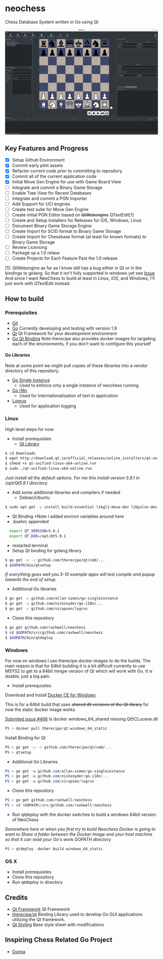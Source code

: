 # neochess

Chess Database System written in Go using Qt

![Early Prototype](/screenshots/EarlyProtoType.png?raw=true "Early Prototype")

## Key Features and Progress

- [x] Setup Github Environment
- [x] Commit early pilot assets
- [x] Refactor current code prior to committing to repository
- [x] Commit all of the current application code
- [x] Initial Move Gen Engine for use with Game Board View
- [ ] Integrate and commit a Binary Game Storage
- [ ] Enable Tree View for Recent Databases
- [ ] Integrate and commit a PGN Importer
- [ ] Add Support for UCI engines
- [ ] Create test suite for Move Gen Engine
- [ ] Create initial PGN Editor based on ~~QtWebengine~~ QTextEdit[1]
- [ ] Create and Setup Installers for Releases for iOS, Windows, Linux
- [ ] Document Binary Game Storage Engine
- [ ] Create Import for SCID format to Binary Game Storage
- [ ] Create Import for Chessbase format (at least for known formats) to Binary Game Storage
- [ ] Review Licensing
- [ ] Package up a 1.0 relase
- [ ] Create Projects for Each Feature Past the 1.0 release

[1]: QtWebengine as far as I know still has a bug either in Qt or in the bindings to golang.
So that it isn't fully supported in windows yet see [Issue](https://github.com/therecipe/qt/issues/217#issuecomment-280940272) 
And since I want NeoChess to build at least in Linux, iOS, and Windows, I'll just work with QTextEdit instead.

## How to build

### Prerequisites

- [Git](https://git-scm.com) 
- [Go](https://golang.org) Currently developing and testing with version 1.9
- [Qt](https://www.qt.io) Qt Framework for your development environment
- [Go Qt Binding](https://github.com/therecipe/qt/) Note therecipe also provides docker images for targeting each of the environments, if you don't want to configure this yourself

#### Go Libraries

Note at some point we might pull copies of these libraries into a vendor directory of this repository.

- [Go Single Instance](https://github.com/allan-simon/go-singleinstance)
  - Used to enforce only a single instance of neochess running
- [Go i18n](https://github.com/nicksnyder/go-i18n)
  - Used for internationalization of text in application
- [Logrus](https://github.com/sirupsen/logrus)
  - Used for application logging

### Linux

High level steps for now:

- Install prerequisites
  - [Qt Library](http://download.qt.io/official_releases/online_installers/qt-unified-linux-x64-online.run)

```bash
$ cd Downloads
$ wget http://download.qt.io/official_releases/online_installers/qt-unified-linux-x64-online.run
$ chmod +x qt-unified-linux-x64-online.run
$ sudo ./qt-unified-linux-x64-online.run
```

*Just install all the default options.  For me this install version 5.9.1 in /opt/Qt5.9.1 directory.*

  - Add some additional libraries and compilers if needed
    - Debian/Ubuntu

```bash
$ sudo apt-get -y install build-essential libgl1-mesa-dev libpulse-dev 
```

  - Qt Binding *Note I added environ variables around here
  - .bashrc appended

```bash
  export QT_VERSION=5.9.1 
  export QT_DIR=/opt/Qt5.9.1
```

  - restarted terminal
  - Setup Qt binding for golang library

```bash
$ go get -u -v github.com/therecipe/qt/cmd/...
$ $GOPATH/bin/qtsetup
```

*If everything goes well you 5-10 example apps will test compile and popup towards the end of setup.*

  - Additional Go libraries

```bash
$ go get -u github.com/allan-simon/go-singleinstance
$ go get -u github.com/nicksnyder/go-i18n/...
$ go get -u github.com/sirupsen/logrus
```

- Clone this repository

```bash
$ go get github.com/rashwell/neochess
$ cd $GOPATH/src/github.com/rashwell/neochess
$ $GOPATH/bin/qtdeploy
```

### Windows

For now on windows I use therecipe docker images to do the builds.  The main reason is that for 64bit
building it is a bit difficult currently to use MSYS2 to get to a 64bit mingw version of Qt which will work with Go.  It is doable, just a big pain.  

- Install prerequisites

Download and install [Docker CE for Windows](https://store.docker.com/editions/community/docker-ce-desktop-windows)

This is for a 64bit build that uses ~~shared dll versions of the Qt library~~ for now the static docker image works

[Submited issue #466](https://github.com/therecipe/qt/issues/466) Is docker windows_64_shared missing Qt5CLucene.dll

```powershell
PS > docker pull therecipe/qt:windows_64_static
```

Install Binding for Qt 


```bash
PS > go get -u -v github.com/therecipe/qt/cmd/...
PS > qtsetup
```

- Additional Go Libraries

```powershell
PS > go get -u github.com/allan-simon/go-singleinstance
PS > go get -u github.com/nicksnyder/go-i18n/...
PS > go get -u github.com/sirupsen/logrus
```

- Clone this repository

```powershell
PS > go get github.com/rashwell/neochess
PS > cd %GOPATH%/src/github.com/rashwell/neochess
```

- Run qtdeploy with the docker switches to build a windows 64bit version of NeoChess

*Somewhere here or when you first try to build Neochess Docker is going to want to Share a folder between the Docker Image and your host machine so that it can read your Go's work GOPATH directory*

```powershell
PS > qtdeploy -docker build windows_64_static
```

### OS X

- Install prerequisites
- Clone this repository
- Run qtdeploy in directory

## Credits

- [Qt Framework](https://www.qt.io/) Qt Framework
- [therecipe/qt](https://github.com/therecipe/qt/) Binding Library used to develop Go GUI applications utilizing the Qt framework.
- [Qt Styling](https://github.com/ColinDuquesnoy/QDarkStyleSheet) Base style sheet with modifications

## Inspiring Chess Related Go Project

- [Donna](https://github.com/michaeldv/donna)

